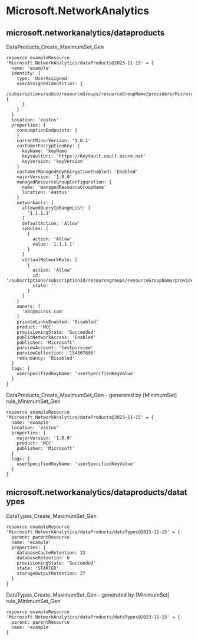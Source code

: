 # Microsoft.NetworkAnalytics

## microsoft.networkanalytics/dataproducts

DataProducts_Create_MaximumSet_Gen
```bicep
resource exampleResource 'Microsoft.NetworkAnalytics/dataProducts@2023-11-15' = {
  name: 'example'
  identity: {
    type: 'UserAssigned'
    userAssignedIdentities: {
      /subscriptions/subid/resourceGroups/resourceGroupName/providers/Microsoft.ManagedIdentity/userAssignedIdentities/id1: {
      }
    }
  }
  location: 'eastus'
  properties: {
    consumptionEndpoints: {
    }
    currentMinorVersion: '1.0.1'
    customerEncryptionKey: {
      keyName: 'keyName'
      keyVaultUri: 'https://KeyVault.vault.azure.net'
      keyVersion: 'keyVersion'
    }
    customerManagedKeyEncryptionEnabled: 'Enabled'
    majorVersion: '1.0.0'
    managedResourceGroupConfiguration: {
      name: 'managedResourceGroupName'
      location: 'eastus'
    }
    networkacls: {
      allowedQueryIpRangeList: [
        '1.1.1.1'
      ]
      defaultAction: 'Allow'
      ipRules: [
        {
          action: 'Allow'
          value: '1.1.1.1'
        }
      ]
      virtualNetworkRule: [
        {
          action: 'Allow'
          id: '/subscriptions/subscriptionId/resourcegroups/resourceGroupName/providers/Microsoft.Network/virtualNetworks/virtualNetworkName/subnets/subnetName'
          state: ''
        }
      ]
    }
    owners: [
      'abc@micros.com'
    ]
    privateLinksEnabled: 'Disabled'
    product: 'MCC'
    provisioningState: 'Succeeded'
    publicNetworkAccess: 'Enabled'
    publisher: 'Microsoft'
    purviewAccount: 'testpurview'
    purviewCollection: '134567890'
    redundancy: 'Disabled'
  }
  tags: {
    userSpecifiedKeyName: 'userSpecifiedKeyValue'
  }
}
```

DataProducts_Create_MaximumSet_Gen - generated by [MinimumSet] rule_MinimumSet_Gen
```bicep
resource exampleResource 'Microsoft.NetworkAnalytics/dataProducts@2023-11-15' = {
  name: 'example'
  location: 'eastus'
  properties: {
    majorVersion: '1.0.0'
    product: 'MCC'
    publisher: 'Microsoft'
  }
  tags: {
    userSpecifiedKeyName: 'userSpecifiedKeyValue'
  }
}
```

## microsoft.networkanalytics/dataproducts/datatypes

DataTypes_Create_MaximumSet_Gen
```bicep
resource exampleResource 'Microsoft.NetworkAnalytics/dataProducts/dataTypes@2023-11-15' = {
  parent: parentResource 
  name: 'example'
  properties: {
    databaseCacheRetention: 23
    databaseRetention: 6
    provisioningState: 'Succeeded'
    state: 'STARTED'
    storageOutputRetention: 27
  }
}
```

DataTypes_Create_MaximumSet_Gen - generated by [MinimumSet] rule_MinimumSet_Gen
```bicep
resource exampleResource 'Microsoft.NetworkAnalytics/dataProducts/dataTypes@2023-11-15' = {
  parent: parentResource 
  name: 'example'
}
```
